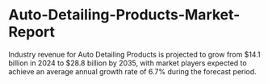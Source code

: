 # Auto-Detailing-Products-Market-Report
Industry revenue for Auto Detailing Products is projected to grow from $14.1 billion in 2024 to $28.8 billion by 2035, with market players expected to achieve an average annual growth rate of 6.7% during the forecast period.
